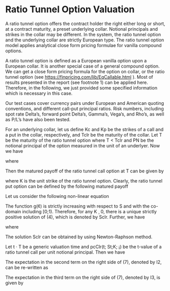 # Ratio Tunnel Option Valuation

A ratio tunnel option offers the contract holder the right either long or short, at a contract maturity, a preset underlying collar. Notional principals and strikes in the collar may be different. In the system, the ratio tunnel option and the underlying collar are strictly European type. The ratio tunnel option model applies analytical close form pricing formulae for vanilla compound options.

A ratio tunnel option is defined as a European vanilla option upon a European collar. It is another special case of a general compound option. We can get a close form pricing formula for the option on collar, or the ratio tunnel option (see https://finpricing.com/lib/EqCallable.html ). Most of results presented in the report (see footnote 1) can be applied here. Therefore, in the following, we just provided some specified information which is necessary in this case.

Our test cases cover currency pairs under European and American quoting conventions, and different call-put principal ratios. Risk numbers, including spot rate Delta’s, forward point Delta’s, Gamma’s, Vega’s, and Rho’s, as well as P/L’s have also been tested.

For an underlying collar, let us define Kc and Kp be the strikes of a call and a put in the collar, respectively,
and Tclr be the maturity of the collar. Let T be the maturity of the ratio tunnel option where T < Tclr and
PN be the notional principal of the option measured in the unit of an underlyer. Now we have

 

where

 

Then the matured payoff of the ratio tunnel call option at T can be given by

 

where K is the unit strike of the ratio tunnel option. Clearly, the ratio tunnel put option can be defined by
the following matured payoff

 

Let us consider the following non-linear equation

 

The function g(¢) is strictly increasing with respect to S and with the co-domain including [0;1). Therefore,
for any K ¸ 0, there is a unique strictly positive solution of (4), which is denoted by Sclr. Further, we have

 

where

 

The solution Sclr can be obtained by using Newton-Raphson method.

Let t · T be a generic valuation time and pcClr(t; St;K; ¡) be the t-value of a ratio tunnel call per unit
notional principal. Then we have

 

The expectation in the second term on the right side of (7), denoted by I2, can be re-written as

 

The expectation in the third term on the right side of (7), denoted by I3, is given by

 


